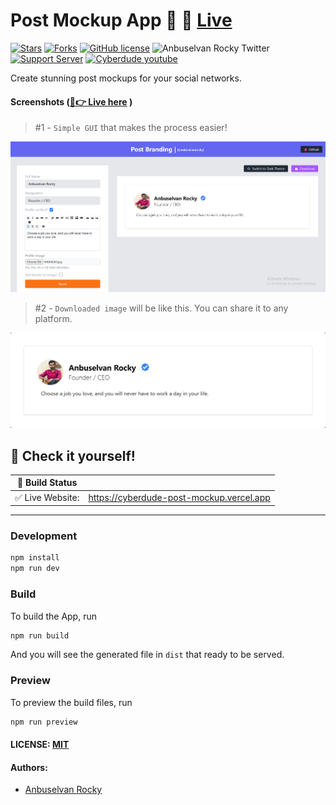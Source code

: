 # Post Mockup App 🍨 🎉 [Live](https://cyberdude-post-mockup.vercel.app)

[![Stars](https://img.shields.io/github/stars/anburocky3/post-mockup-app)](https://github.com/anburocky3/post-mockup-app)
[![Forks](https://img.shields.io/github/forks/anburocky3/post-mockup-app)](https://github.com/anburocky3/post-mockup-app)
[![GitHub license](https://img.shields.io/github/license/anburocky3/post-mockup-app)](https://github.com/anburocky3/post-mockup-app)
![Anbuselvan Rocky Twitter](https://img.shields.io/twitter/url?style=social&url=https%3A%2F%2Fgithub.com%2Fanburocky3%2Fpost-mockup-app)
[![Support Server](https://img.shields.io/discord/742347296091537448.svg?label=Discord&logo=Discord&colorB=7289da)](https://discord.gg/6ktMR65YMy)
[![Cyberdude youtube](https://img.shields.io/youtube/channel/subscribers/UCteUj8bL1ppZcS70UCWrVfw?style=social)](https://www.youtube.com/c/cyberdudenetworks)

Create stunning post mockups for your social networks.

#### Screenshots ([🎉👉 Live here](https://cyberdude-post-mockup.vercel.app) )

> #1 - `Simple GUI` that makes the process easier!

![Post Mockup GUI](./screenshots/1.png)

> #2 - `Downloaded image` will be like this. You can share it to any platform.

![Downloaded Post Mockup](./screenshots/2.jpg)

## 🎉 Check it yourself!

| 🚧 Build Status  |                                          |
| ---------------- | :--------------------------------------- |
| ✅ Live Website: | https://cyberdude-post-mockup.vercel.app |

---

### Development

```bash
npm install
npm run dev
```

### Build

To build the App, run

```bash
npm run build
```

And you will see the generated file in `dist` that ready to be served.

### Preview

To preview the build files, run

```bash
npm run preview
```

#### LICENSE: [MIT](./LICENSE)

#### Authors:

- [Anbuselvan Rocky](https://fb.me/anburocky3)
